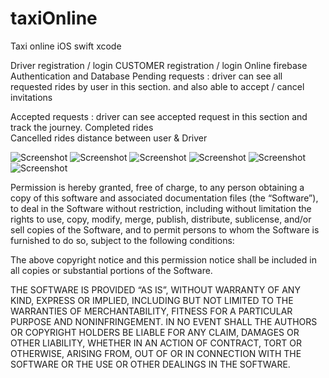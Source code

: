 # taxiOnline

Taxi online iOS swift xcode

Driver registration / login
CUSTOMER registration / login
Online  firebase Authentication and Database
Pending requests : driver can see all requested rides by user in this
section. and also able to accept / cancel invitations

Accepted requests : driver can see accepted request in this section and track the journey.
Completed rides  
Cancelled rides 
distance between user & Driver


![Screenshot](https://github.com/muhammedessa/taxiOnline/blob/master/img/2018-01-15_00-31-52.png)
![Screenshot](https://github.com/muhammedessa/taxiOnline/blob/master/img/2018-01-15_01-04-17.png)
![Screenshot](https://github.com/muhammedessa/taxiOnline/blob/master/img/2018-01-15_01-52-55.png)
![Screenshot](https://github.com/muhammedessa/taxiOnline/blob/master/img/2018-01-15_02-03-09.png)
![Screenshot](https://github.com/muhammedessa/taxiOnline/blob/master/img/2018-01-15_02-39-42.png)
![Screenshot](https://github.com/muhammedessa/taxiOnline/blob/master/img/2018-01-15_02-41-01.png)





Permission is hereby granted, free of charge, 
to any person obtaining a copy of this software and associated documentation files (the “Software”),
to deal in the Software without restriction, including without limitation the rights to use,
copy, modify, merge, publish, distribute, sublicense, and/or sell copies of the Software, 
and to permit persons to whom the Software is furnished to do so, subject to the following conditions:

The above copyright notice and this permission notice shall be included in all copies or substantial portions of the Software.

THE SOFTWARE IS PROVIDED “AS IS”, WITHOUT WARRANTY OF ANY KIND, 
EXPRESS OR IMPLIED, INCLUDING BUT NOT LIMITED TO THE WARRANTIES OF MERCHANTABILITY, 
FITNESS FOR A PARTICULAR PURPOSE AND NONINFRINGEMENT. IN NO EVENT SHALL THE AUTHORS 
OR COPYRIGHT HOLDERS BE LIABLE FOR ANY CLAIM, DAMAGES OR OTHER LIABILITY, 
WHETHER IN AN ACTION OF CONTRACT, TORT OR OTHERWISE, ARISING FROM, 
OUT OF OR IN CONNECTION WITH THE SOFTWARE OR THE USE OR OTHER DEALINGS IN THE SOFTWARE.
